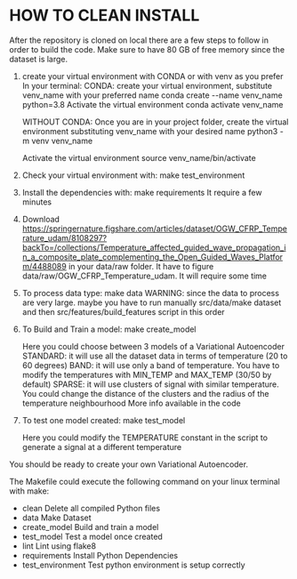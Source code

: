HOW TO CLEAN INSTALL
======================

After the repository is cloned on local there are a few steps to follow in order
to build the code. Make sure to have 80 GB of free memory since the dataset is large.

1. create your virtual environment with CONDA or with venv as you prefer
    In your terminal:
    CONDA: create your virtual environment, substitute venv_name with your preferred name
    conda create --name venv_name python=3.8
    Activate the virtual environment
    conda activate venv_name

    WITHOUT CONDA: Once you are in your project folder, create the virtual environment substituting venv_name with your desired name
    python3 -m venv venv_name

    Activate the virtual environment
    source venv_name/bin/activate

3. Check your virtual environment with:
    make test_environment

4. Install the dependencies with:
    make requirements
    It require a few minutes

5. Download https://springernature.figshare.com/articles/dataset/OGW_CFRP_Temperature_udam/8108297?backTo=/collections/Temperature_affected_guided_wave_propagation_in_a_composite_plate_complementing_the_Open_Guided_Waves_Platform/4488089
    in your data/raw folder. It have to figure data/raw/OGW_CFRP_Temperature_udam.
    It will require some time

6. To process data type:
    make data
    WARNING: since the data to process are very large. maybe you have to run manually src/data/make dataset and then src/features/build_features script in this order

7. To Build and Train a model:
    make create_model
    
    Here you could choose between 3 models of a Variational Autoencoder
    STANDARD: it will use all the dataset data in terms of temperature (20 to 60 degrees)
    BAND: it will use only a band of temperature. You have to modify the temperatures with MIN_TEMP and   MAX_TEMP  (30/50 by default)
    SPARSE: it will use clusters of signal with similar temperature. You could change the distance of the clusters and the radius of the temperature neighbourhood
    More info available in the code

8. To test one model created:
    make test_model

    Here you could modify the TEMPERATURE constant in the script to generate a signal at a different temperature

You should be ready to create your own Variational Autoencoder.

The Makefile could execute the following command on your linux terminal with make:

- clean               Delete all compiled Python files
- data                Make Dataset
- create_model        Build and train a model
- test_model          Test a model once created
- lint                Lint using flake8
- requirements        Install Python Dependencies
- test_environment    Test python environment is setup correctly
